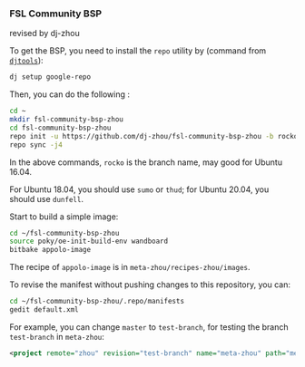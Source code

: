 ### FSL Community BSP

revised by dj-zhou

To get the BSP, you need to install the  `repo` utility by (command from [`djtools`](https://github.com/dj-zhou/djtools)):

```bash
dj setup google-repo
```

Then, you can do the following :

```bash
cd ~
mkdir fsl-community-bsp-zhou
cd fsl-community-bsp-zhou
repo init -u https://github.com/dj-zhou/fsl-community-bsp-zhou -b rocko
repo sync -j4
```

In the above commands, `rocko` is the branch name, may good for Ubuntu 16.04.

For Ubuntu 18.04, you should use `sumo` or `thud`; for Ubuntu 20.04, you should use `dunfell`.

Start to build a simple image:

```bash
cd ~/fsl-community-bsp-zhou
source poky/oe-init-build-env wandboard
bitbake appolo-image
```

The recipe of `appolo-image` is in `meta-zhou/recipes-zhou/images`.

To revise the manifest without pushing changes to this repository, you can:

```bash
cd ~/fsl-community-bsp-zhou/.repo/manifests
gedit default.xml
```

 For example, you can change `master` to `test-branch`, for testing the branch `test-branch` in `meta-zhou`:

```xml
<project remote="zhou" revision="test-branch" name="meta-zhou" path="meta-zhou"/>
```
